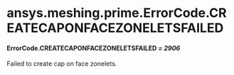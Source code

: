 # ansys.meshing.prime.ErrorCode.CREATECAPONFACEZONELETSFAILED



#### ErrorCode.CREATECAPONFACEZONELETSFAILED *= 2906*

Failed to create cap on face zonelets.

<!-- !! processed by numpydoc !! -->
